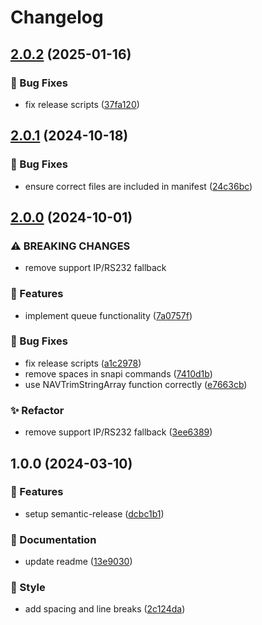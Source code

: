 # Changelog

## [2.0.2](https://github.com/Norgate-AV/NAVDatabase.Amx.PanasonicProjector/compare/v2.0.1...v2.0.2) (2025-01-16)

### 🐛 Bug Fixes

- fix release scripts ([37fa120](https://github.com/Norgate-AV/NAVDatabase.Amx.PanasonicProjector/commit/37fa120f05f899ce4fff4d880161b5001e683a6c))

## [2.0.1](https://github.com/Norgate-AV/NAVDatabase.Amx.PanasonicProjector/compare/v2.0.0...v2.0.1) (2024-10-18)

### 🐛 Bug Fixes

- ensure correct files are included in manifest ([24c36bc](https://github.com/Norgate-AV/NAVDatabase.Amx.PanasonicProjector/commit/24c36bc116df37b522e4694815820bd1fcc4f586))

## [2.0.0](https://github.com/Norgate-AV/NAVDatabase.Amx.PanasonicProjector/compare/v1.0.0...v2.0.0) (2024-10-01)

### ⚠ BREAKING CHANGES

- remove support IP/RS232 fallback

### 🌟 Features

- implement queue functionality ([7a0757f](https://github.com/Norgate-AV/NAVDatabase.Amx.PanasonicProjector/commit/7a0757f49d8641a614a74f19224d5f9fbef50085))

### 🐛 Bug Fixes

- fix release scripts ([a1c2978](https://github.com/Norgate-AV/NAVDatabase.Amx.PanasonicProjector/commit/a1c2978feeabd3923a480cd97f744737c15587ba))
- remove spaces in snapi commands ([7410d1b](https://github.com/Norgate-AV/NAVDatabase.Amx.PanasonicProjector/commit/7410d1bd873d962eb20cb1b9f1bb2a5417917ff0))
- use NAVTrimStringArray function correctly ([e7663cb](https://github.com/Norgate-AV/NAVDatabase.Amx.PanasonicProjector/commit/e7663cbeac0995103c466e8c2fd8569ebc06c93e))

### ✨ Refactor

- remove support IP/RS232 fallback ([3ee6389](https://github.com/Norgate-AV/NAVDatabase.Amx.PanasonicProjector/commit/3ee6389a6e91c3eba462c60bc4b325debcce1312))

## 1.0.0 (2024-03-10)

### 🌟 Features

- setup semantic-release ([dcbc1b1](https://github.com/Norgate-AV/NAVDatabase.Amx.PanasonicProjector/commit/dcbc1b1ce0cf3daf226db872421c7f7e8d154b58))

### 📖 Documentation

- update readme ([13e9030](https://github.com/Norgate-AV/NAVDatabase.Amx.PanasonicProjector/commit/13e90308de251b12b501a648a663dbf5cc9da70b))

### 💅 Style

- add spacing and line breaks ([2c124da](https://github.com/Norgate-AV/NAVDatabase.Amx.PanasonicProjector/commit/2c124daef3c0048bf0f36d6028b24781888db2a9))
